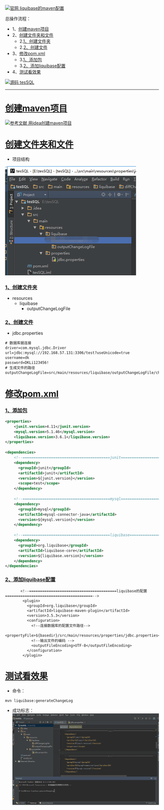 [![](https://img.shields.io/badge/官网-liquibase的maven配置-red.svg "官网 liquibase的maven配置")](http://www.liquibase.org/documentation/maven/)


总操作流程：
- 1、[创建maven项目](#liquibase-01)
- 2、[创建文件夹和文件](#liquibase-02)
    - 2.[1、创建文件夹](#liquibase-02-01)
    - 2.[2、创建文件](#liquibase-02-02)
- 3、[修改pom.xml](#liquibase-03)
    - 3.[1、添加包](#liquibase-03-01)
    - 3.[2、添加liquibase配置](#liquibase-03-02)
- 4、[测试看效果](#liquibase-04)

[![](https://img.shields.io/badge/源码-tesSQL-blue.svg "源码 tesSQL")](https://github.com/lidekai/tesSQL.git)

***

# <a name="liquibase-01" href="#" >创建maven项目</a>

[![](https://img.shields.io/badge/参考文献-用idea创建maven项目-yellow.svg "参考文献 用idea创建maven项目")](https://github.com/OurNotes/CCN/blob/master/6.%E5%90%8E%E5%8F%B0/1.java/3.Javaweb%E4%B9%8B%E6%95%B4%E5%90%88%E4%BE%8B%E5%AD%90/2.ssm%2Bm%2Bsql%E7%9A%84%E6%95%B4%E5%90%88%E6%AD%A5%E9%AA%A4%EF%BC%88idea%E5%B7%A5%E5%85%B7%E4%B8%8B%EF%BC%89/1-ssm%E6%95%B4%E5%90%88%E4%B9%8B%E7%94%A8maven%E5%88%9B%E5%BB%BAweb%E9%A1%B9%E7%9B%AE.md)

# <a name="liquibase-02" href="#" >创建文件夹和文件</a>
- 项目结构

![](image/1-1.png)

### <a name="liquibase-02-01" href="#" >1、创建文件夹</a>
- resources
    - liquibase
        - outputChangeLogFile

### <a name="liquibase-02-02" href="#" >2、创建文件</a>
- jdbc.properties
```properties
# 数据库据连接
driver=com.mysql.jdbc.Driver
url=jdbc:mysql://192.168.57.131:3306/test?useUnicode=true
username=dk
password=DKLi123456!
# 生成文件的路径
outputChangeLogFile=src/main/resources/liquibase/outputChangeLogFile/changelog_original.xml
```
# <a name="liquibase-03" href="#" >修改pom.xml</a>
### <a name="liquibase-03-01" href="#" >1、添加包</a>
```xml
<properties>
    <junit.version>4.11</junit.version>
    <mysql.version>5.1.46</mysql.version>
    <liquibase.version>3.6.1</liquibase.version>
</properties>

<dependencies>
    <!--========================================junit========================================-->
    <dependency>
      <groupId>junit</groupId>
      <artifactId>junit</artifactId>
      <version>${junit.version}</version>
      <scope>test</scope>
    </dependency>

    <!--========================================mysql========================================-->
    <dependency>
      <groupId>mysql</groupId>
      <artifactId>mysql-connector-java</artifactId>
      <version>${mysql.version}</version>
    </dependency>

    <!--========================================liquibase========================================-->
    <dependency>
      <groupId>org.liquibase</groupId>
      <artifactId>liquibase-core</artifactId>
      <version>${liquibase.version}</version>
    </dependency>
</dependencies>
```
### <a name="liquibase-03-02" href="#" >2、添加liquibase配置</a>
```
       <!--========================================liquibase的配置========================================-->
        <plugin>
          <groupId>org.liquibase</groupId>
          <artifactId>liquibase-maven-plugin</artifactId>
          <version>3.5.3</version>
          <configuration>
            <!--连接数据库的配置文件路径-->
            <propertyFile>${basedir}/src/main/resources/properties/jdbc.properties</propertyFile>
            <!--输出文件的编码 -->
            <outputFileEncoding>UTF-8</outputFileEncoding>
          </configuration>
        </plugin>
```
# <a name="liquibase-04" href="#" >测试看效果</a>
- 命令：
```
mvn liquibase:generateChangeLog
```
- 成功标志：
![](image/1-2.gif)
